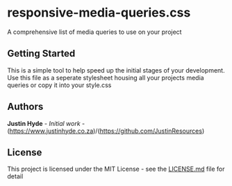 # responsive-media-queries.css

A comprehensive list of media queries to use on your project

## Getting Started

This is a simple tool to help speed up the initial stages of your development. Use this file as a seperate stylesheet housing all your projects media queries or copy it into your style.css

## Authors

**Justin Hyde** - *Initial work* - (https://www.justinhyde.co.za)/(https://github.com/JustinResources)

## License

This project is licensed under the MIT License - see the [LICENSE.md](LICENSE.md) file for detail
